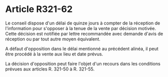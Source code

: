 # Article R321-62

Le conseil dispose d'un délai de quinze jours à compter de la réception de l'information pour s'opposer à la tenue de la vente par décision motivée. Cette décision est notifiée par lettre recommandée avec demande d'avis de réception ou par tout autre moyen équivalent.

A défaut d'opposition dans le délai mentionné au précédent alinéa, il peut être procédé à la vente aux lieu et date prévus.

La décision d'opposition peut faire l'objet d'un recours dans les conditions prévues aux articles R. 321-50 à R. 321-55.
